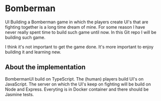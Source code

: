 # Bomberman
UI
Building a Bomberman game in which the players create UI's that are fighting together is a long time dream of mine. For some reason I have never really spent time to build such game until now. In this Git repo I will be building such game.

I think it's not important to get the game done. It's more important to enjoy building it and learning new.

## About the implementation

BombermanUI build on TypeScript. The (human) players build UI's on JavaScript. The server on which the UI's keep on fighting will be build on Node and Express. Everyting is in Docker container and there should be Jasmine tests.